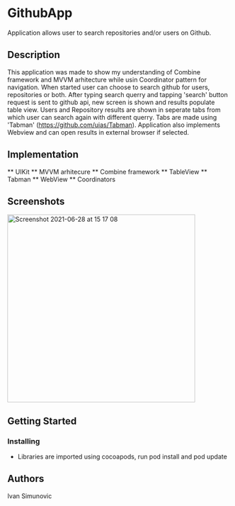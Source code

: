 # GithubApp

Application allows user to search repositories and/or users on Github.

## Description

This application was made to show my understanding of Combine framework and MVVM arhitecture while usin Coordinator pattern for navigation. 
When started user can choose to search github for users, repositories or both. After typing search querry and tapping 'search' button request is sent to 
github api, new screen is shown and results populate table view. Users and Repository results are shown in seperate tabs from which user can search again with
different querry. Tabs are made using 'Tabman' (https://github.com/uias/Tabman). Application also implements Webview and can open results in external browser if selected.

## Implementation

** UIKit
** MVVM arhitecure
** Combine framework
** TableView
** Tabman
** WebView
** Coordinators

## Screenshots
<img width="424" alt="Screenshot 2021-06-28 at 15 17 08" src="https://user-images.githubusercontent.com/68013386/123645590-c4614d00-d826-11eb-90b3-154d0e80959b.png">


## Getting Started

### Installing

* Libraries are imported using cocoapods, run pod install and pod update

## Authors

Ivan Simunovic 
